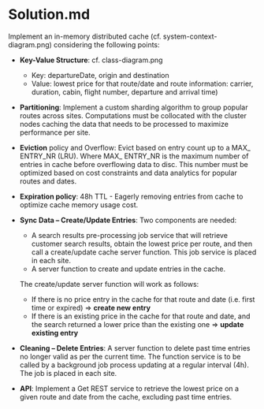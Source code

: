 # Solution.md
Implement an in-memory distributed cache (cf. system-context-diagram.png) considering the following points:
* **Key-Value Structure**: cf. class-diagram.png 
  * Key: departureDate, origin and destination
  * Value: lowest price for that route/date and route information: carrier, duration, cabin, flight number, departure and arrival time)
* **Partitioning**:  Implement a custom sharding algorithm to group popular routes across sites. Computations must be collocated with the cluster nodes caching the data that needs to be processed to maximize performance per site.

* **Eviction** policy and Overflow: Evict based on entry count up to a MAX_ ENTRY_NR (LRU). Where MAX_ ENTRY_NR is the maximum number of entries in cache before overflowing data to disc. This number must be optimized based on cost constraints and data analytics for popular routes and dates.

* **Expiration policy**: 48h TTL - Eagerly removing entries from cache to optimize cache memory usage cost.

* **Sync Data – Create/Update Entries**: Two components are needed:
  * A search results pre-processing job service that will retrieve customer search results, obtain the lowest price per route, and then call a create/update cache server function. This job service is placed in each site. 
  * A server function to create and update entries in the cache. 
 
  The create/update server function will work as follows:
  * If there is no price entry in the cache for that route and date (i.e. first time or expired) => **create new entry** 
  * If there is an existing price in the cache for that route and date, and the search returned a lower price than the existing one => **update existing entry**

* **Cleaning – Delete Entries**: A server function to delete past time entries no longer valid as per the current time. The function service is to be called by a background job process updating at a regular interval (4h). The job is placed in each site.

* **API**: Implement a Get REST service to retrieve the lowest price on a given route and date from the cache, excluding past time entries.
